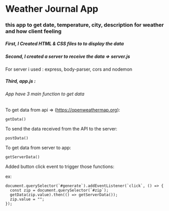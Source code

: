 # Weather Journal App

### this app to get date, temperature, city, description for weather and how client feeling

##### First, I Created HTML & CSS files to to display the data

##### Second, I created a server to receive the data => server.js

For server i used : express, body-parser, cors and nodemon

##### Third, app.js :

###### App have 3 main function to get data

To get data from api => (https://openweathermap.org):

```
getData()
```

To send the data received from the API to the server:

```
postData()
```

To get data from server to app:

```
getServerData()
```

Added button click event to trigger those functions:

ex:

```
document.querySelector(`#generate`).addEventListener(`click`, () => {
  const zip = document.querySelector(`#zip`);
  getData(zip.value).then(() => getServerData());
  zip.value = "";
});
```
